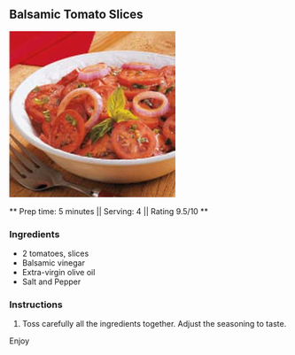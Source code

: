 ## Balsamic Tomato Slices

![Picture](../img/balsamic_tomato_slices.jpg)

** Prep time: 5 minutes || Serving: 4 || Rating 9.5/10 **

### Ingredients

- 2 tomatoes, slices
- Balsamic vinegar
- Extra-virgin olive oil 
- Salt and Pepper

### Instructions

1. Toss carefully all the ingredients together. Adjust the seasoning to taste. 

Enjoy
